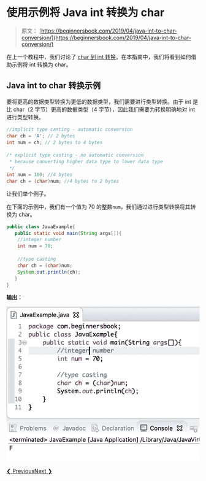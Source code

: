 # 使用示例将 Java int 转换为 char

> 原文： [https://beginnersbook.com/2019/04/java-int-to-char-conversion/](https://beginnersbook.com/2019/04/java-int-to-char-conversion/)

在上一个教程中，我们讨论了 [char 到 int 转换](https://beginnersbook.com/2019/04/java-char-to-int-conversion/)。在本指南中，我们将看到如何借助示例将 int 转换为 char。

## Java int to char 转换示例

要将更高的数据类型转换为更低的数据类型，我们需要进行类型转换。由于 int 是比 char（2 字节）更高的数据类型（4 字节），因此我们需要为转换明确地对 int 进行类型转换。

```java
//implicit type casting - automatic conversion
char ch = 'A'; // 2 bytes
int num = ch; // 2 bytes to 4 bytes

/* explicit type casting - no automatic conversion
 * because converting higher data type to lower data type
 */
int num = 100; //4 bytes
char ch = (char)num; //4 bytes to 2 bytes
```

让我们举个例子。

在下面的示例中，我们有一个值为 70 的整数`num`，我们通过进行类型转换将其转换为 char。

```java
public class JavaExample{  
   public static void main(String args[]){  
	//integer number
	int num = 70;

	//type casting
	char ch = (char)num;  
	System.out.println(ch);  
   }
}
```

**输出：**

![Java int to char conversion](img/ec4c89998189cc8059b977adba24d01a.jpg)

[❮ Previous](https://beginnersbook.com/2019/04/java-char-to-int-conversion/)[Next ❯](https://beginnersbook.com/2015/05/java-float-to-string/)